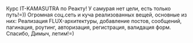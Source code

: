 Курс IT-KAMASUTRA по Реакту! У самурая нет цели, есть только путь!=)) Огромная соц.сеть и куча реализованных вещей, основные из них: Реализация FLUX-архитектуры, добавление постов, сообщений, пагинация, роутинг, авторизация, регистрация, валидация форм.  Спасибо, Димыч, летим!=)

